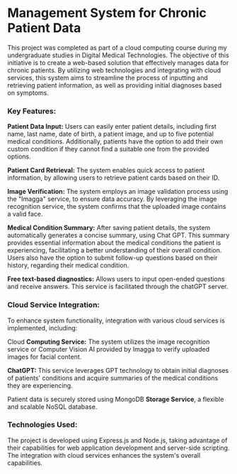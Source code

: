 # Management System for Chronic Patient Data

This project was completed as part of a cloud computing course during my undergraduate studies in Digital Medical Technologies.
The objective of this initiative is to create a web-based solution that effectively manages data for chronic patients. By utilizing web technologies and integrating with cloud services, this system aims to streamline the process of inputting and retrieving patient information, as well as providing initial diagnoses based on symptoms.

### Key Features:

**Patient Data Input:** Users can easily enter patient details, including first name, last name, date of birth, a patient image, and up to five potential medical conditions. Additionally, patients have the option to add their own custom condition if they cannot find a suitable one from the provided options.

**Patient Card Retrieval:** The system enables quick access to patient information, by allowing users to retrieve patient cards based on their ID.

**Image Verification:** The system employs an image validation process using the "Imagga" service, to ensure data accuracy. By leveraging the image recognition service, the system confirms that the uploaded image contains a valid face.

**Medical Condition Summary:** After saving patient details, the system automatically generates a concise summary, using Chat GPT. This summary provides essential information about the medical conditions the patient is experiencing, facilitating a better understanding of their overall condition. Users also have the option to submit follow-up questions based on their history, regarding their medical condition.

**Free text-based diagnostics:** Allows users to input open-ended questions and receive answers. This service is facilitated through the chatGPT server.


### Cloud Service Integration: 

To enhance system functionality, integration with various cloud services is implemented, including:

Cloud **Computing Service:** The system utilizes the image recognition service or Computer Vision AI provided by Imagga to verify uploaded images for facial content.

**ChatGPT:** This service leverages GPT technology to obtain initial diagnoses of patients' conditions and acquire summaries of the medical conditions they are experiencing.

Patient data is securely stored using MongoDB **Storage Service**, a flexible and scalable NoSQL database.


### Technologies Used:

The project is developed using Express.js and Node.js, taking advantage of their capabilities for web application development and server-side scripting. The integration with cloud services enhances the system's overall capabilities.
